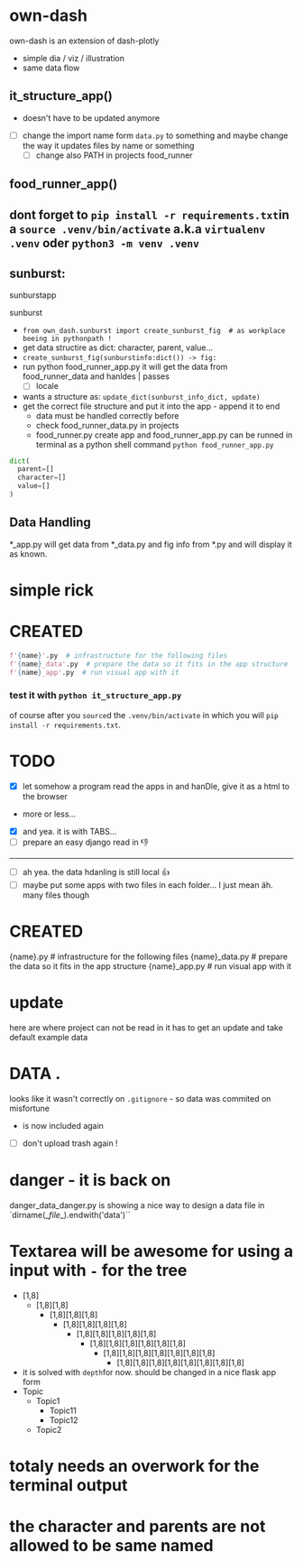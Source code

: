 # own-dash
own-dash is an extension of dash-plotly

- simple dia / viz / illustration
- same data flow

## it_structure_app()
- doesn't have to be updated anymore
- [ ] change the import name form `data.py` to something and maybe change the way it updates files by name or something
    - [ ] change also PATH in projects food_runner

## food_runner_app()

<!-- ### test it with food_runner_app.py -->
## dont forget to `pip install -r requirements.txt`in a `source .venv/bin/activate` a.k.a `virtualenv .venv` oder `python3 -m venv .venv`


## sunburst:
sunburstapp

sunburst
- `from own_dash.sunburst import create_sunburst_fig  # as workplace beeing in pythonpath !`
 - get data structire as dict: character, parent, value...
- `create_sunburst_fig(sunburstinfo:dict()) -> fig:`
- run python food_runner_app.py it will get the data from food_runner_data and hanldes | passes
    - [ ] locale

- wants a structure as:
`update_dict(sunburst_info_dict, update)`
- get the correct file structure and put it into the app - append it to end
  - data must be handled correctly before
  - check food_runner_data.py in projects
  - food_runner.py create app and food_runner_app.py can be runned in terminal as a python shell command `python food_runner_app.py`

```python
dict(
  parent=[]
  character=[]
  value=[]
)
```

## Data Handling
\*\_app.py will get data from \*\_data.py and fig info from \*.py
and will display it as known.

# simple rick


# CREATED
```python
f'{name}'.py  # infrastructure for the following files
f'{name}_data'.py  # prepare the data so it fits in the app structure
f'{name}_app'.py  # run visual app with it
```
### test it with `python it_structure_app.py`
of course after you `source`d the `.venv/bin/activate` in which you will
`pip install -r requirements.txt`.

# TODO
- [X] let somehow a program read the apps in and hanDle, give it as a html to the browser
- more or less...
- [x] and yea. it is with TABS...
- [ ] prepare an easy django read in :-1:
---

- [ ] ah yea. the data hdanling is still local :+1:
- [ ] maybe put some apps with two files in each folder... I just mean äh. many files though

# CREATED
{name}.py  # infrastructure for the following files
{name}_data.py  # prepare the data so it fits in the app structure
{name}_app.py  # run visual app with it

# update
here are where project can not be read in it has to get an update and take default example data



# DATA .
looks like it wasn't correctly on `.gitignore` - so data was commited on misfortune
- is now included again
- [ ] don't upload trash again !


# danger - it is back on
danger_data_danger.py is showing a nice way to design a data file in
`dirname(\__file__).endwith('data')``


# Textarea will be awesome for using a input with `-` for the tree
- [1,8]
    - [1,8][1,8]
        - [1,8][1,8][1,8]
            - [1,8][1,8][1,8][1,8]
                - [1,8][1,8][1,8][1,8][1,8]
                    - [1,8][1,8][1,8][1,8][1,8][1,8]
                        - [1,8][1,8][1,8][1,8][1,8][1,8][1,8]
                            - [1,8][1,8][1,8][1,8][1,8][1,8][1,8][1,8]
- it is solved with `depth`for now. should be changed in a nice flask app form
- Topic
    - Topic1
        - Topic11
        - Topic12
    - Topic2

# totaly needs an overwork for the terminal output
# the character and parents are not allowed to be same named
